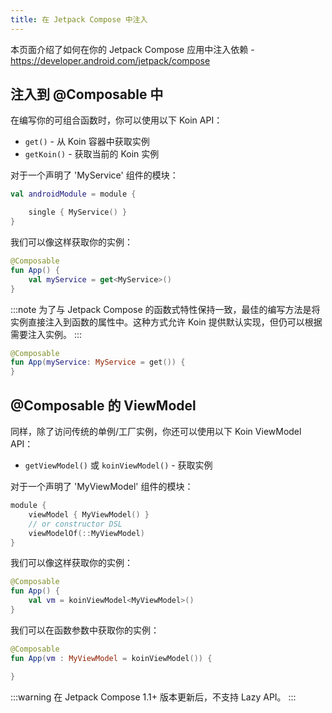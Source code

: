 ```yaml
---
title: 在 Jetpack Compose 中注入
---
```


本页面介绍了如何在你的 Jetpack Compose 应用中注入依赖 - https://developer.android.com/jetpack/compose

## 注入到 @Composable 中

在编写你的可组合函数时，你可以使用以下 Koin API：

* `get()` - 从 Koin 容器中获取实例
* `getKoin()` - 获取当前的 Koin 实例

对于一个声明了 'MyService' 组件的模块：

```kotlin
val androidModule = module {

    single { MyService() }
}
```

我们可以像这样获取你的实例：

```kotlin
@Composable
fun App() {
    val myService = get<MyService>()
}
```

:::note
为了与 Jetpack Compose 的函数式特性保持一致，最佳的编写方法是将实例直接注入到函数的属性中。这种方式允许 Koin 提供默认实现，但仍可以根据需要注入实例。
:::

```kotlin
@Composable
fun App(myService: MyService = get()) {
}
```

## @Composable 的 ViewModel

同样，除了访问传统的单例/工厂实例，你还可以使用以下 Koin ViewModel API：

* `getViewModel()` 或 `koinViewModel()` - 获取实例

对于一个声明了 'MyViewModel' 组件的模块：

```kotlin
module {
    viewModel { MyViewModel() }
    // or constructor DSL
    viewModelOf(::MyViewModel)
}
```

我们可以像这样获取你的实例：

```kotlin
@Composable
fun App() {
    val vm = koinViewModel<MyViewModel>()
}
```

我们可以在函数参数中获取你的实例：

```kotlin
@Composable
fun App(vm : MyViewModel = koinViewModel()) {

}
```

:::warning
在 Jetpack Compose 1.1+ 版本更新后，不支持 Lazy API。
:::
